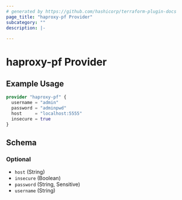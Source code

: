 ```yaml
---
# generated by https://github.com/hashicorp/terraform-plugin-docs
page_title: "haproxy-pf Provider"
subcategory: ""
description: |-
  
---
```


# haproxy-pf Provider



## Example Usage

```terraform
provider "haproxy-pf" {
  username = "admin"
  password = "adminpwd"
  host     = "localhost:5555"
  insecure = true
}
```

<!-- schema generated by tfplugindocs -->
## Schema

### Optional

- `host` (String)
- `insecure` (Boolean)
- `password` (String, Sensitive)
- `username` (String)
